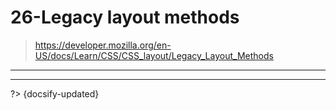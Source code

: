 # 26-Legacy layout methods

> <https://developer.mozilla.org/en-US/docs/Learn/CSS/CSS_layout/Legacy_Layout_Methods>

---



---

?> {docsify-updated}